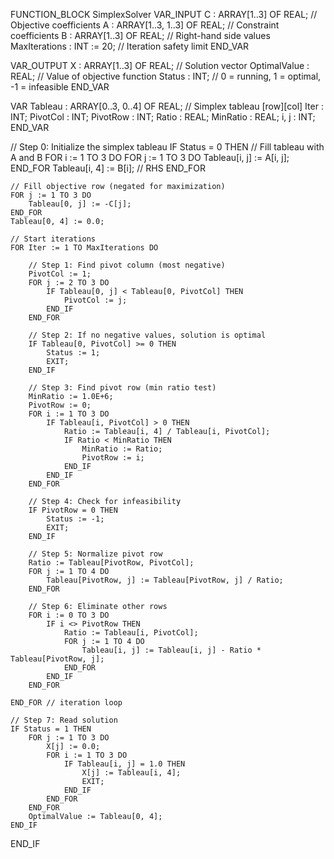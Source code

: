 FUNCTION_BLOCK SimplexSolver
VAR_INPUT
    C : ARRAY[1..3] OF REAL;            // Objective coefficients
    A : ARRAY[1..3, 1..3] OF REAL;      // Constraint coefficients
    B : ARRAY[1..3] OF REAL;            // Right-hand side values
    MaxIterations : INT := 20;         // Iteration safety limit
END_VAR

VAR_OUTPUT
    X : ARRAY[1..3] OF REAL;           // Solution vector
    OptimalValue : REAL;              // Value of objective function
    Status : INT;                     // 0 = running, 1 = optimal, -1 = infeasible
END_VAR

VAR
    Tableau : ARRAY[0..3, 0..4] OF REAL;  // Simplex tableau [row][col]
    Iter : INT;
    PivotCol : INT;
    PivotRow : INT;
    Ratio : REAL;
    MinRatio : REAL;
    i, j : INT;
END_VAR

// Step 0: Initialize the simplex tableau
IF Status = 0 THEN
    // Fill tableau with A and B
    FOR i := 1 TO 3 DO
        FOR j := 1 TO 3 DO
            Tableau[i, j] := A[i, j];
        END_FOR
        Tableau[i, 4] := B[i]; // RHS
    END_FOR

    // Fill objective row (negated for maximization)
    FOR j := 1 TO 3 DO
        Tableau[0, j] := -C[j];
    END_FOR
    Tableau[0, 4] := 0.0;

    // Start iterations
    FOR Iter := 1 TO MaxIterations DO

        // Step 1: Find pivot column (most negative)
        PivotCol := 1;
        FOR j := 2 TO 3 DO
            IF Tableau[0, j] < Tableau[0, PivotCol] THEN
                PivotCol := j;
            END_IF
        END_FOR

        // Step 2: If no negative values, solution is optimal
        IF Tableau[0, PivotCol] >= 0 THEN
            Status := 1;
            EXIT;
        END_IF

        // Step 3: Find pivot row (min ratio test)
        MinRatio := 1.0E+6;
        PivotRow := 0;
        FOR i := 1 TO 3 DO
            IF Tableau[i, PivotCol] > 0 THEN
                Ratio := Tableau[i, 4] / Tableau[i, PivotCol];
                IF Ratio < MinRatio THEN
                    MinRatio := Ratio;
                    PivotRow := i;
                END_IF
            END_IF
        END_FOR

        // Step 4: Check for infeasibility
        IF PivotRow = 0 THEN
            Status := -1;
            EXIT;
        END_IF

        // Step 5: Normalize pivot row
        Ratio := Tableau[PivotRow, PivotCol];
        FOR j := 1 TO 4 DO
            Tableau[PivotRow, j] := Tableau[PivotRow, j] / Ratio;
        END_FOR

        // Step 6: Eliminate other rows
        FOR i := 0 TO 3 DO
            IF i <> PivotRow THEN
                Ratio := Tableau[i, PivotCol];
                FOR j := 1 TO 4 DO
                    Tableau[i, j] := Tableau[i, j] - Ratio * Tableau[PivotRow, j];
                END_FOR
            END_IF
        END_FOR

    END_FOR // iteration loop

    // Step 7: Read solution
    IF Status = 1 THEN
        FOR j := 1 TO 3 DO
            X[j] := 0.0;
            FOR i := 1 TO 3 DO
                IF Tableau[i, j] = 1.0 THEN
                    X[j] := Tableau[i, 4];
                    EXIT;
                END_IF
            END_FOR
        END_FOR
        OptimalValue := Tableau[0, 4];
    END_IF
END_IF
